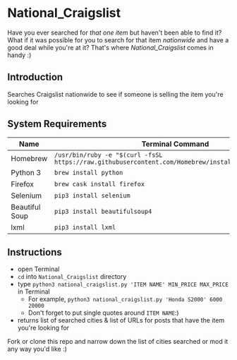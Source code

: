# National_Craigslist

Have you ever searched for *that one item* but haven't been able to find it? What if it was possible for you to search for that item *nationwide* and have a good deal while you're at it? That's where *National_Craigslist* comes in handy :)

## Introduction
Searches Craigslist nationwide to see if someone is selling the item you're looking for

## System Requirements
Name           | Terminal Command
---            | ---
Homebrew       | `/usr/bin/ruby -e "$(curl -fsSL https://raw.githubusercontent.com/Homebrew/install/master/install)"`
Python 3       | `brew install python`
Firefox        | `brew cask install firefox`
Selenium       | `pip3 install selenium`
Beautiful Soup | `pip3 install beautifulsoup4`
lxml           | `pip3 install lxml`

## Instructions
- open Terminal
- `cd` into `National_Craigslist` directory
- type `python3 national_craigslist.py 'ITEM NAME' MIN_PRICE MAX_PRICE` in Terminal
    - For example, `python3 national_craigslist.py 'Honda S2000' 6000 20000`
    - Don't forget to put single quotes around `ITEM NAME`:)
- returns list of searched cities & list of URLs for posts that have the item you're looking for

Fork or clone this repo and narrow down the list of cities searched or mod it any way you'd like :)
